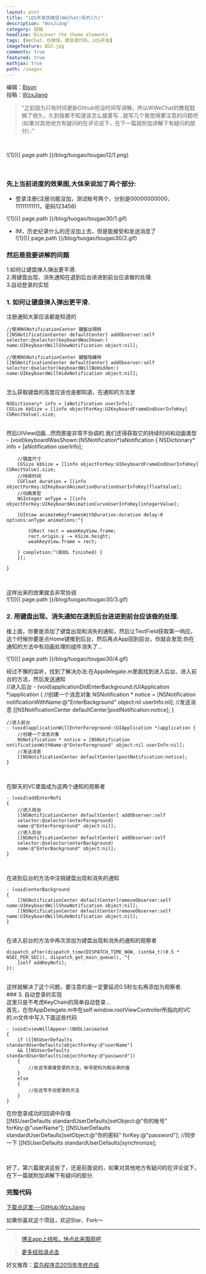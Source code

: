 ```yaml
---
layout: post
title: "iOS开发仿微信(WeChat)系列(六)"
description: "WzxJiang"
category: 投稿
headline: Discover the theme elements
tags: [WeChat，仿微信，微信源代码，iOS开发]
imagefeature: BG2.jpg
comments: true
featured: true
mathjax: true
path: /images
---
```

编辑：[Bison](http://allluckly.cn/)<br>
投稿：[WzxJiang](http://www.jianshu.com/users/389c20d5a244/latest_articles)<br>

>&quot;之前因为只有时间更新Github但没时间写讲解，所以WWeChat的教程耽搁了很久，久到我都不知道该怎么接着写...就写几个我觉得要注意的问题吧(如果对其他地方有疑问的在评论说下，在下一篇就附加讲解下有疑问的部分).:&quot;

<br>

![1]({{ page.path }}/blog/tuogao/tougao12/1.png)<br>

<br>

### 先上当前进度的效果图,大体来说加了两个部分:<br>

- 登录注册(注册功能没加，测试帐号两个，分别是00000000000、11111111111，密码123456)<br>

![1]({{ page.path }}/blog/tuogao/tougao30/1.gif)<br>

- IM，历史纪录什么的还没加上去，但是能接受和发送消息了<br>
![1]({{ page.path }}/blog/tuogao/tougao30/2.gif)<br>

### 然后是我要讲解的问题<br>

1.如何让键盘弹入弹出更平滑.<br>
2.用键盘出现、消失通知在退到后台进进到前台应该做的处理.<br>
3.自动登录的实现<br>


### 1.  如何让键盘弹入弹出更平滑.<br>

注册通知大家应该都是知道的<br>

    //使用NSNotificationCenter 鍵盤出現時
    [[NSNotificationCenter defaultCenter] addObserver:self
    selector:@selector(keyboardWasShown:)
    name:UIKeyboardWillShowNotification object:nil];

    //使用NSNotificationCenter 鍵盤隐藏時
    [[NSNotificationCenter defaultCenter] addObserver:self
    selector:@selector(keyboardWillBeHidden:)
    name:UIKeyboardWillHideNotification object:nil];

<br>
怎么获取键盘的高度应该也是都知道，在通知的方法里<br>

    NSDictionary* info = [aNotification userInfo];
    CGSize kbSize = [[info objectForKey:UIKeyboardFrameEndUserInfoKey] CGRectValue].size;

<br>
然后UIView动画...然而那是非常不协调的.我们还得获取它的持续时间和动画类型<br>
    - (void)keyboardWasShown:(NSNotification*)aNotification
    {
        NSDictionary* info = [aNotification userInfo];

        //键盘尺寸
        CGSize kbSize = [[info objectForKey:UIKeyboardFrameEndUserInfoKey] CGRectValue].size;
        //持续时间
        CGFloat duration = [[info objectForKey:UIKeyboardAnimationDurationUserInfoKey]floatValue];
        //动画类型
        NSInteger anType = [[info objectForKey:UIKeyboardAnimationCurveUserInfoKey]integerValue];

        [UIView animateKeyframesWithDuration:duration delay:0 options:anType animations:^{

            CGRect rect = weakKeyView.frame;
            rect.origin.y -= kSize.height;
            weakKeyView.frame = rect;

        } completion:^(BOOL finished) {
        }];

    }
<br>

这样出来的效果就会非常协调<br>
![1]({{ page.path }}/blog/tuogao/tougao30/3.gif)<br>

### 2.  用键盘出现、消失通知在退到后台进进到前台应该做的处理.<br>

接上面，你要是添加了键盘出现和消失的通知，然后让TextField获取第一响应，这个时候你要是点Home键推到后台，然后再点App回到前台，你就会发现:你在通知的方法中有动画处理的组件消失了...<br>

![1]({{ page.path }}/blog/tuogao/tougao30/4.gif)<br>

经过不懈的监听，找到了解决办法:在Appdelegate.m里面找到进入后台、进入前台的方法，然后发送通知<br>
    //进入后台
    - (void)applicationDidEnterBackground:(UIApplication *)application {
        //创建一个消息对象
        NSNotification * notice = [NSNotification notificationWithName:@"EnterBackground" object:nil userInfo:nil];
        //发送消息
        [[NSNotificationCenter defaultCenter]postNotification:notice];
    }

    //进入前台
    - (void)applicationWillEnterForeground:(UIApplication *)application {
        //创建一个消息对象
        NSNotification * notice = [NSNotification notificationWithName:@"EnterForeground" object:nil userInfo:nil];
        //发送消息
        [[NSNotificationCenter defaultCenter]postNotification:notice];
    }

<br>

在聊天的VC里面成为这两个通知的观察者<br>

    - (void)addEnterNofi
    {
        //进入前台
        [[NSNotificationCenter defaultCenter] addObserver:self
        selector:@selector(enterForeground)
        name:@"EnterForeground" object:nil];
        //进入后台
        [[NSNotificationCenter defaultCenter] addObserver:self
        selector:@selector(enterBackground)
        name:@"EnterBackground" object:nil];
    }
<br>

在进到后台的方法中注销键盘出现和消失的通知<br>

    - (void)enterBackground
    {
        [[NSNotificationCenter defaultCenter]removeObserver:self name:UIKeyboardWillShowNotification object:nil];
        [[NSNotificationCenter defaultCenter]removeObserver:self name:UIKeyboardWillHideNotification object:nil];
    }

<br>
在进入前台的方法中再次添加为键盘出现和消失的通知的观察者<br>

    dispatch_after(dispatch_time(DISPATCH_TIME_NOW, (int64_t)(0.5 * NSEC_PER_SEC)), dispatch_get_main_queue(), ^{
        [self addKeyNofi];
    });

<br>
这样就解决了这个问题，要注意的是一定要延迟0.5秒左右再添加为观察者.<br>
### 3. 自动登录的实现<br>
这里只是不考虑KeyChain的简单自动登录...<br>
首先，在你AppDelegate.m中在self.window.rootViewController所指向的VC的.m文件中写入下面这些代码<br>

    - (void)viewWillAppear:(BOOL)animated
    {
        if ([[NSUserDefaults standardUserDefaults]objectForKey:@"userName"] 
        && [[NSUserDefaults standardUserDefaults]objectForKey:@"password"])
        {
            //在这写直接登录的方法，帐号密码为取出来的值
        }
        else
        {
            //在这写手动登录的方法
        }
    }
在你登录成功的回调中存值<br>
    [[NSUserDefaults standardUserDefaults]setObject:@"你的帐号" forKey:@"userName"];
    [[NSUserDefaults standardUserDefaults]setObject:@"你的密码" forKey:@"password"];
    //同步一下
    [[NSUserDefaults standardUserDefaults]synchronize];

<br>

好了，第六篇就讲这些了，还是前面说的，如果对其他地方有疑问的在评论说下，在下一篇就附加讲解下有疑问的部分.

### 完整代码<br>

[下载点这里---GitHub:WzxJiang](https://github.com/Wzxhaha/WWeChat)<br>

如果你喜欢这个项目，欢迎Star、Fork～<br>


----------------------------------------------------------

> [博主app上线啦，快点此来围观吧](https://itunes.apple.com/us/app/it-blog-zi-xueios-kai-fa-jin/id1067787090?l=zh&ls=1&mt=8)<br>

> [更多经验请点击](http://allluckly.cn/)<br>

好文推荐：[菜鸟程序员2015年年终总结](http://allluckly.cn/年终总结/zongjie2015/)<br>







